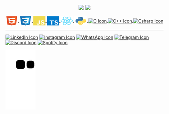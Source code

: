 <div align="center">
  <img height="180em" src="https://github-readme-stats.vercel.app/api?username=gabriel-venezian&show_icons=true&theme=github_dark&include_all_commits=true&count_private=true&hide_border=true"/>
  <img height="180em" src="https://github-readme-stats.vercel.app/api/top-langs/?username=gabriel-venezian&layout=compact&langs_count=5&theme=github_dark&hide_border=true"/>
</div>

<div style="display: inline_block"><br>
    <a href="https://github.com/gabriel-venezian">
    <img align="center" alt="HTML Icon" height="30" width="40" src="https://raw.githubusercontent.com/devicons/devicon/master/icons/html5/html5-original.svg">
    <img align="center" alt="CSS Icon" height="30" width="40" src="https://raw.githubusercontent.com/devicons/devicon/master/icons/css3/css3-original.svg">
    <img align="center" alt="JavaScript Icon" height="30" width="40" src="https://raw.githubusercontent.com/devicons/devicon/master/icons/javascript/javascript-plain.svg">
    <img align="center" alt="TypeScript Icon" height="30" width="40" src="https://raw.githubusercontent.com/devicons/devicon/master/icons/typescript/typescript-plain.svg">
    <img align="center" alt="React Icon" height="30" width="40" src="https://raw.githubusercontent.com/devicons/devicon/master/icons/react/react-original.svg">
    <img align="center" alt="Python Icon" height="30" width="40" src="https://raw.githubusercontent.com/devicons/devicon/master/icons/python/python-original.svg">
    <img align="center" alt="C Icon" height="30" width="40" src="https://raw.githubusercontent.com/jmnote/z-icons/master/svg/c.svg">
    <img align="center" alt="C++ Icon" height="30" width="40" src="https://raw.githubusercontent.com/jmnote/z-icons/master/svg/cpp.svg">
    <img align="center" alt="Csharp Icon" height="30" width="40" src="https://raw.githubusercontent.com/jmnote/z-icons/master/svg/csharp.svg">
  </a>
</div>

<hr />
  
<div> 

  <a href="https://www.linkedin.com/in/gabriel-venezian/"><img src="https://img.shields.io/badge/-LinkedIn-%230077B5?style=for-the-badge&logo=linkedin&logoColor=white" alt="LinkedIn Icon"></a> 
  <a href="https://www.instagram.com/gah_venezian/"><img src="https://img.shields.io/badge/-Instagram-%23E4405F?style=for-the-badge&logo=instagram&logoColor=white" alt="Instagram Icon"></a>
  <a href="https://wa.me/5519996618086"><img src="https://img.shields.io/badge/WhatsApp-25D366?style=for-the-badge&logo=whatsapp&logoColor=white" alt="WhatsApp Icon"></a>
  <a href="https://t.me/gabrielvenezian"><img src="https://img.shields.io/badge/Telegram-2CA5E0?style=for-the-badge&logo=telegram&logoColor=white" alt="Telegram Icon"></a>
  <a href="https://discordapp.com/users/MoonlightBlade#9193/"><img src="https://img.shields.io/badge/Discord-7289DA?style=for-the-badge&logo=discord&logoColor=white" alt="Discord Icon"></a>
  <a href="https://open.spotify.com/user/pz989yqmpp4z9jtvmwq2hkanj?si=8MBDd4mHRsCG4M3xeMaVAw&utm_source=copy-link/"><img src="https://img.shields.io/badge/Spotify-1ED760?&style=for-the-badge&logo=spotify&logoColor=white" alt="Spotify Icon"></a>
  
  ![Snake animation](https://github.com/gabriel-venezian/gabriel-venezian/blob/output/github-contribution-grid-snake.svg)
  
</div>
  
